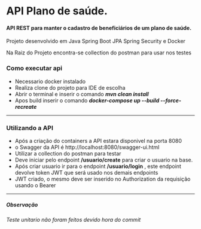 # API Plano de saúde.
#### API REST para manter o cadastro de beneficiários de um plano de saúde.

Projeto desenvolvido em Java Spring Boot JPA Spring Security e Docker

Na Raiz do Projeto encontra-se collection do postman para usar nos testes

### Como executar api 

- Necessario docker instalado
- Realiza clone do projeto para IDE de escolha 
- Abrir o terminal e inserir o comando ***mvn clean install***
- Apos build inserir o comando ***docker-compose up --build --force-recreate*** 
---
### Utilizando a API

- Após a criação do containers a API estara disponivel na porta 8080
- o Swagger da API é http://localhost:8080/swagger-ui.html
- Utilizar a collection do postman para testar
- Deve iniciar pelo endpoint **/usuario/create** para criar o usuario na base.
- Após criar usuario ir para o endpoint **/usuario/login** , este endpoint devolve token JWT que será usado nos demais endpoints
- JWT criado, o mesmo deve ser inserido no Authorization da requisição usando o Bearer 
---

##### Observação
 
###### Teste unitario não foram feitos devido hora do commit

